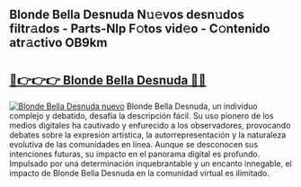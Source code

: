 ## Blonde Bella Desnuda N𝚞𝚎vos desn𝚞dos filtr𝚊dos - Parts-Nlp F𝚘tos vid𝚎o - C𝚘ntenido atr𝚊ctivo OB9km

# <h2><a href="http://mb4dcen.tromn.icu/?c=Blonde+Bella+Desnuda">🔗👉👉👉 Blonde Bella Desnuda 🔗🔗</a></h2>

[![Blonde Bella Desnuda nuevo](https://i.imgur.com/pEAQMta.gif)](http://mb4dcen.tromn.icu/?c=Blonde+Bella+Desnuda)
Blonde Bella Desnuda, un individuo complejo y debatido, desafía la descripción fácil. Su uso pionero de los medios digitales ha cautivado y enfurecido a los observadores, provocando debates sobre la expresión artística, la autorrepresentación y la naturaleza evolutiva de las comunidades en línea. Aunque se desconocen sus intenciones futuras, su impacto en el panorama digital es profundo. Impulsado por una determinación inquebrantable y un encanto innegable, el impacto de Blonde Bella Desnuda en la comunidad virtual es ilimitado.
